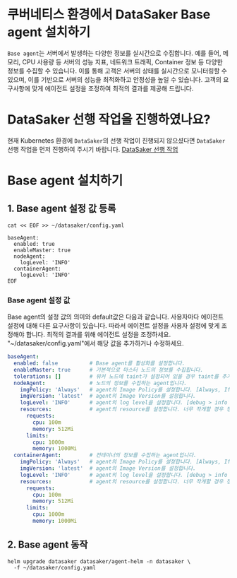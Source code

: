 # 쿠버네티스 환경에서 DataSaker Base agent 설치하기
`Base agent`는 서버에서 발생하는 다양한 정보를 실시간으로 수집합니다. 
예를 들어, 메모리, CPU 사용량 등 서버의 성능 지표, 네트워크 트래픽, Container 정보 등 다양한 정보를 수집할 수 있습니다. 
이를 통해 고객은 서버의 상태를 실시간으로 모니터링할 수 있으며, 이를 기반으로 서버의 성능을 최적화하고 안정성을 높일 수 있습니다. 
고객의 요구사항에 맞게 에이전트 설정을 조정하여 최적의 결과를 제공해 드립니다.

# DataSaker 선행 작업을 진행하였나요?
현재 Kubernetes 환경에 `DataSaker`의 선행 작업이 진행되지 않으셨다면 `DataSaker` 선행 작업을 먼저 진행하여 주시기 바랍니다. [DataSaker 선행 작업](${MANUAL_KUBERNETES_KR})

# Base agent 설치하기
## 1. Base agent 설정 값 등록

```shell
cat << EOF >> ~/datasaker/config.yaml

baseAgent:
  enabled: true
  enableMaster: true
  nodeAgent:
    logLevel: 'INFO'
  containerAgent:
    logLevel: 'INFO'
EOF
```

### Base agent 설정 값
Base agent의 설정 값의 의미와 default값은 다음과 같습니다. 사용자마다 에이전트 설정에 대해 다른 요구사항이 있습니다. 따라서 에이전트 설정을 사용자 설정에 맞게 조정해야 합니다. 최적의 결과를 위해 에이전트 설정을 조정하세요.
"~/datasaker/config.yaml"에서 해당 값을 추가하거나 수정하세요.

```yaml
baseAgent:
  enabled: false          # Base agent를 활성화를 설정합니다.
  enableMaster: true      # 기본적으로 마스터 노드의 정보를 수집합니다.
  tolerations: []         # 워커 노드에 taint가 설정되어 있을 경우 taint를 추가합니다.
  nodeAgent:              # 노드의 정보를 수집하는 agent입니다.
    imgPolicy: 'Always'   # agent의 Image Policy를 설정합니다. [Always, IfNotPresent, Never]
    imgVersion: 'latest'  # agent의 Image Version를 설정합니다.
    logLevel: 'INFO'      # agent의 log level을 설정합니다. [debug > info > warn > error > panic > fatal]
    resources:            # agent의 resource를 설정합니다. 너무 작게할 경우 정상동작을 못할 수 있습니다.
      requests:
        cpu: 100m
        memory: 512Mi
      limits:
        cpu: 1000m
        memory: 1000Mi
  containerAgent:         # 컨테이너의 정보를 수집하는 agent입니다.
    imgPolicy: 'Always'   # agent의 Image Policy를 설정합니다. [Always, IfNotPresent, Never]
    imgVersion: 'latest'  # agent의 Image Version를 설정합니다.
    logLevel: 'INFO'      # agent의 log level을 설정합니다. [debug > info > warn > error > panic > fatal]
    resources:            # agent의 resource를 설정합니다. 너무 작게할 경우 정상동작을 못할 수 있습니다.
      requests:
        cpu: 100m
        memory: 512Mi
      limits:
        cpu: 1000m
        memory: 1000Mi
```
<!--
## 2. Base agent 동작

```shell
helm upgrade datasaker ~/datasaker/agent-helm -n datasaker \
  -f ~/datasaker/config.yaml
```
-->

## 2. Base agent 동작

```shell
helm upgrade datasaker datasaker/agent-helm -n datasaker \
  -f ~/datasaker/config.yaml
```
